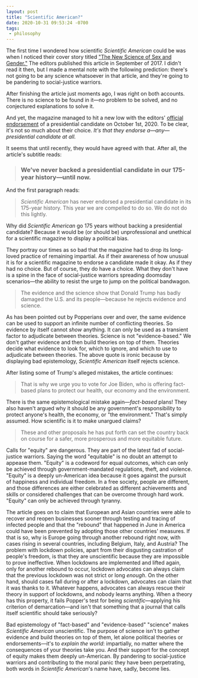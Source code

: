 ```yaml
---
layout: post
title: "Scientific American?"
date: 2020-10-31 09:53:24 -0700
tags:
 - philosophy
---
```


The first time I wondered how scientific *Scientific American* could be was when I noticed their cover story titled ["The New Science of Sex and Gender."](https://www.scientificamerican.com/article/the-new-science-of-sex-and-gender/#) The editors published this article in September of 2017. I didn't read it then, but I made a mental note with the following prediction: there's not going to be any science whatsoever in that article, and they're going to be pandering to social-justice warriors.

After finishing the article just moments ago, I was right on both accounts. There is no science to be found in it—no problem to be solved, and no conjectured explanations to solve it.

And yet, the magazine managed to hit a new low with the editors' [official endorsement](https://www.scientificamerican.com/article/scientific-american-endorses-joe-biden1/) of a presidential candidate on October 1st, 2020. To be clear, it's not so much about their choice. *It's that they endorse a—any—presidential candidate at all.*

It seems that until recently, they would have agreed with that. After all, the article's subtitle reads:

> ### We’ve never backed a presidential candidate in our 175-year history—until now.

And the first paragraph reads:

> *Scientific American* has never endorsed a presidential candidate in its 175-year history. This year we are compelled to do so. We do not do this lightly.

Why did *Scientific American* go 175 years without backing a presidential candidate? Because it would be (or should be) unprofessional and unethical for a scientific magazine to display a political bias.

They portray our times as so bad that the magazine had to drop its long-loved practice of remaining impartial. As if their awareness of how unusual it is for a scientific magazine to endorse a candidate made it okay. As if they had no choice. But of course, they do have a choice. What they don't have is a spine in the face of social-justice warriors spreading doomsday scenarios—the ability to resist the urge to jump on the political bandwagon.

> The evidence and the science show that Donald Trump has badly damaged the U.S. and its people—because he rejects evidence and science.

As has been pointed out by Popperians over and over, the same evidence can be used to support an infinite number of conflicting theories. So evidence by itself cannot *show* anything. It can only be used as a transient factor to adjudicate between theories. Science is not "evidence-based." We don't gather evidence and then build theories on top of them. Theories decide what evidence to look for, which to ignore, and which to use to adjudicate between theories. The above quote is ironic because by displaying bad epistemology, *Scientific American* itself rejects science.

After listing some of Trump's alleged mistakes, the article continues:

> That is why we urge you to vote for Joe Biden, who is offering fact-based plans to protect our health, our economy and the environment.

There is the same epistemological mistake again—*fact-based* plans! They also haven't argued why it should be any government's responsibility to protect anyone's health, the economy, or "the environment." That's simply assumed. How scientific is it to make unargued claims?

> These and other proposals he has put forth can set the country back on course for a safer, more prosperous and more equitable future.

Calls for "equity" are dangerous. They are part of the latest fad of social-justice warriors. Saying the word "equitable" is no doubt an attempt to appease them. "Equity" is a codeword for equal outcomes, which can only be achieved through government-mandated regulations, theft, and violence. "Equity" is a deeply un-American idea because it goes against the pursuit of happiness and individual freedom. In a free society, people are different, and those differences are either celebrated as different achievements and skills or considered challenges that can be overcome through hard work. "Equity" can only be achieved through tyranny.

The article goes on to claim that European and Asian countries were able to recover and reopen businesses sooner through testing and tracing of infected people and that the "rebound" that happened in June in America could have been prevented by adopting those other countries' measures. If that is so, why is Europe going through another rebound right now, with cases rising in several countries, including Belgium, Italy, and Austria? The problem with lockdown policies, apart from their disgusting castration of people's freedom, is that they are unscientific because they are impossible to prove ineffective. When lockdowns are implemented and lifted again, only for another rebound to occur, lockdown advocates can always claim that the previous lockdown was not strict or long *enough*. On the other hand, should cases fall during or after a lockdown, advocates can claim that it was thanks to it. Whatever happens, advocates can always rescue their theory in support of lockdowns, and nobody learns anything. When a theory has this property, it fails Popper's test for being *scientific*—applying his criterion of demarcation—and isn't that something that a journal that calls itself scientific should take seriously?

Bad epistemology of "fact-based" and "evidence-based" "science" makes *Scientific American* unscientific. The purpose of science isn't to gather evidence and build theories on top of them, let alone political theories or endorsements—it's to *explain the world*: impartially, no matter where the consequences of your theories take you. And their support for the concept of equity makes them deeply un-American. By pandering to social-justice warriors and contributing to the moral panic they have been perpetrating, both words in *Scientific American*'s name have, sadly, become lies.

